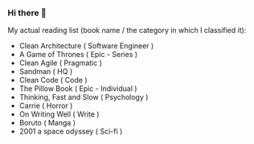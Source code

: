 ### Hi there 👋

<!--
**RafaelAdao/RafaelAdao** is a ✨ _special_ ✨ repository because its `README.md` (this file) appears on your GitHub profile.

Here are some ideas to get you started:

- 🔭 I’m currently working on ...
- 🌱 I’m currently learning ...
- 👯 I’m looking to collaborate on ...
- 🤔 I’m looking for help with ...
- 💬 Ask me about ...
- 📫 How to reach me: ...
- 😄 Pronouns: ...
- ⚡ Fun fact: ...
-->
My actual reading list (book name / the category in which I classified it):

-	Clean Architecture	(	Software Engineer	)
-	A Game of Thrones	(	Epic - Series	)
-	Clean Agile	(	Pragmatic	)
-	Sandman 	(	HQ	)
-	Clean Code	(	Code	)
-	The Pillow Book	(	Epic - Individual	)
-	Thinking, Fast and Slow	(	Psychology	)
-	Carrie	(	Horror	)
-	On Writing Well	(	Write	)
-	Boruto	(	Manga	)
-	2001 a space odyssey	(	Sci-fi	)

